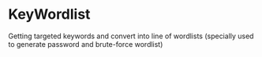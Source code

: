 # KeyWordlist
Getting targeted keywords and convert into line of wordlists (specially used to generate password and brute-force wordlist)
